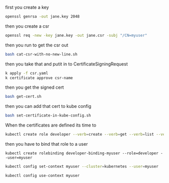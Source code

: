 
first you create a key
```sh
openssl genrsa -out jane.key 2048
```
then you create a csr
```sh
openssl req -new -key jane.key -out jane.csr -subj "/CN=myuser"
```
then you run to get the csr out
```sh
bash cat-csr-with-no-new-line.sh
```
then you take that and putit in to CertificateSigningRequest
```sh
k apply -f csr.yaml
k certificate approve csr-name
```
then you get the signed cert
```sh
bash get-cert.sh
```
then you can add that cert to kube config
```sh
bash set-certificate-in-kube-config.sh
```

When the certificates are defined its time to 
```sh
kubectl create role developer --verb=create --verb=get --verb=list --verb=update --verb=delete --resource=pods
```

then you have to bind that role to a user 
```
kubectl create rolebinding developer-binding-myuser --role=developer --user=myuser
```

```sh
kubectl config set-context myuser --cluster=kubernetes --user=myuser
```

```sh
kubectl config use-context myuser
```
